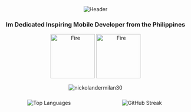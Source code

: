 <div align="center">
  <img alt="Header" src="https://github.com/nickolandermilan30/nickolandermilan30/assets/135952476/50617048-ea21-4b6b-aab2-27e733a3a71c">
   
  <div style="text-align: center;">
  <h3>Im Dedicated Inspiring Mobile Developer from the Philippines</h3>
</div>

  
 
  

 <img src="https://user-images.githubusercontent.com/74038190/216122041-518ac897-8d92-4c6b-9b3f-ca01dcaf38ee.png" alt="Fire" width="120" /> 
<img src="https://user-images.githubusercontent.com/74038190/216122041-518ac897-8d92-4c6b-9b3f-ca01dcaf38ee.png" alt="Fire" width="120" />

  <p> <img src="https://komarev.com/ghpvc/?username=nickolandermilan30&label=Profile%20views&color=0e75b6&style=flat" alt="nickolandermilan30" /> </p>


<div style="display: flex; justify-content: space-around; flex-wrap: wrap; align-items: center;">

  <div style="width: 30%; margin: 10px;">
    <img src="https://github-readme-stats.vercel.app/api/top-langs?username=nickolandermilan30&show_icons=true&locale=en&layout=compact" alt="Top Languages" />
  </div>

 

  <div style="width: 30%; margin: 10px;">
    <img src="https://github-readme-streak-stats.herokuapp.com/?user=nickolandermilan30" alt="GitHub Streak" />
  </div>

</div>
</div>
